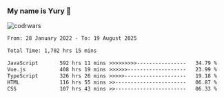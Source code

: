 ### My name is Yury 👋 
![codrwars](https://www.codewars.com/users/litury/badges/micro) 


<!--START_SECTION:waka-->

```txt
From: 28 January 2022 - To: 19 August 2025

Total Time: 1,702 hrs 15 mins

JavaScript       592 hrs 11 mins >>>>>>>>>----------------   34.79 %
Vue.js           408 hrs 19 mins >>>>>>-------------------   23.99 %
TypeScript       326 hrs 26 mins >>>>>--------------------   19.18 %
HTML             116 hrs 55 mins >>-----------------------   06.87 %
CSS              107 hrs 43 mins >>-----------------------   06.33 %
```

<!--END_SECTION:waka-->

